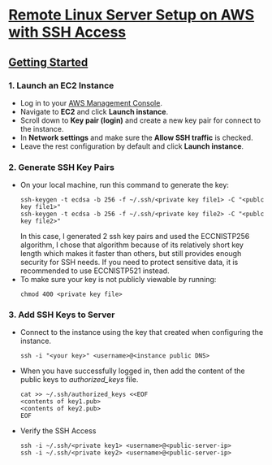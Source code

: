 # <ins>Remote Linux Server Setup on AWS with SSH Access</ins>


## <ins>Getting Started</ins>

### 1. Launch an EC2 Instance
- Log in to your [AWS Management Console](https://aws.amazon.com/console/).
- Navigate to **EC2** and click **Launch instance**.
- Scroll down to **Key pair (login)** and create a new key pair for connect to the instance.
- In **Network settings** and make sure the **Allow SSH traffic** is checked.
- Leave the rest configuration by default and click **Launch instance**.

### 2. Generate SSH Key Pairs
- On your local machine, run this command to generate the key:
  ```
  ssh-keygen -t ecdsa -b 256 -f ~/.ssh/<private key file1> -C "<publc key file1>"
  ssh-keygen -t ecdsa -b 256 -f ~/.ssh/<private key file2> -C "<publc key file2>"
  ```
  In this case, I generated 2 ssh key pairs and used the ECCNISTP256 algorithm, I chose that algorithm because of its relatively short key length which makes it faster than others, but still provides enough security for SSH needs. If you need to protect sensitive data, it is recommended to use ECCNISTP521 instead.
- To make sure your key is not publicly viewable by running:
  ```
  chmod 400 <private key file>
  ```

### 3. Add SSH Keys to Server
- Connect to the instance using the key that created when configuring the instance.
  ```
  ssh -i "<your key>" <username>@<instance public DNS>
  ```
- When you have successfully logged in, then add the content of the public keys to *authorized_keys* file.
  ```
  cat >> ~/.ssh/authorized_keys <<EOF
  <contents of key1.pub>
  <contents of key2.pub>
  EOF
  ```
- Verify the SSH Access
  ```
  ssh -i ~/.ssh/<private key1> <username>@<public-server-ip>
  ssh -i ~/.ssh/<private key2> <username>@<public-server-ip>
  ```
